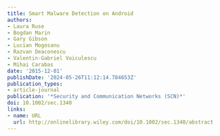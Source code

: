 ```yaml
---
title: Smart Malware Detection on Android
authors:
- Laura Ruse
- Bogdan Marin
- Gary Gibson
- Lucian Mogosanu
- Razvan Deaconescu
- Valentin-Gabriel Voiculescu
- Mihai Carabas
date: '2015-12-01'
publishDate: '2024-05-26T11:12:14.784653Z'
publication_types:
- article-journal
publication: '*Security and Communication Networks (SCN)*'
doi: 10.1002/sec.1340
links:
- name: URL
  url: http://onlinelibrary.wiley.com/doi/10.1002/sec.1340/abstract
---
```

